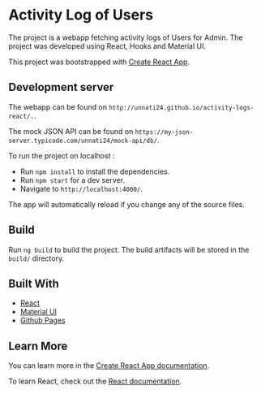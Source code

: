 # Activity Log of Users

The project is a webapp fetching activity logs of Users for Admin. The project was developed using React, Hooks and Material UI.

This project was bootstrapped with [Create React App](https://github.com/facebook/create-react-app).

## Development server

The webapp can be found on `http://unnati24.github.io/activity-logs-react/.`.

The mock JSON API can be found on `https://my-json-server.typicode.com/unnati24/mock-api/db/`.

To run the project on localhost :

- Run `npm install` to install the dependencies.
- Run `npm start` for a dev server.
- Navigate to `http://localhost:4000/`.

The app will automatically reload if you change any of the source files.

## Build

Run `ng build` to build the project. The build artifacts will be stored in the `build/` directory.

## Built With

- [React](https://reactjs.org/)
- [Material UI](https://material-ui.com/)
- [Github Pages](https://pages.github.com/)

## Learn More

You can learn more in the [Create React App documentation](https://facebook.github.io/create-react-app/docs/getting-started).

To learn React, check out the [React documentation](https://reactjs.org/).
